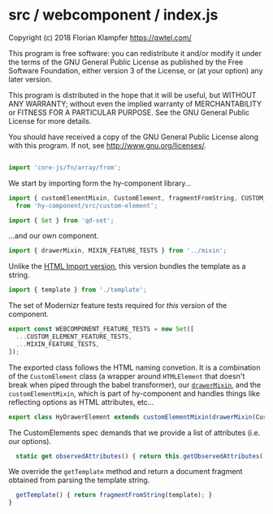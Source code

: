 # src / webcomponent / index.js
Copyright (c) 2018 Florian Klampfer <https://qwtel.com/>

This program is free software: you can redistribute it and/or modify
it under the terms of the GNU General Public License as published by
the Free Software Foundation, either version 3 of the License, or
(at your option) any later version.

This program is distributed in the hope that it will be useful,
but WITHOUT ANY WARRANTY; without even the implied warranty of
MERCHANTABILITY or FITNESS FOR A PARTICULAR PURPOSE.  See the
GNU General Public License for more details.

You should have received a copy of the GNU General Public License
along with this program.  If not, see <http://www.gnu.org/licenses/>.


```js

import 'core-js/fn/array/from';
```

We start by importing form the hy-component library...


```js
import { customElementMixin, CustomElement, fragmentFromString, CUSTOM_ELEMENT_FEATURE_TESTS }
  from 'hy-component/src/custom-element';

import { Set } from 'qd-set';
```

...and our own component.


```js
import { drawerMixin, MIXIN_FEATURE_TESTS } from '../mixin';
```

Unlike the [HTML Import version](./html-import.md), this version bundles the template
as a string.


```js
import { template } from './template';
```

The set of Modernizr feature tests required for *this* version of the component.


```js
export const WEBCOMPONENT_FEATURE_TESTS = new Set([
  ...CUSTOM_ELEMENT_FEATURE_TESTS,
  ...MIXIN_FEATURE_TESTS,
]);
```

The exported class follows the HTML naming convetion.
It is a combination of the `CustomElement` class (a wrapper around `HTMLElement` that
doesn't break when piped through the babel transformer),
our [`drawerMixin`](../mixin/index.md),
and the `customElementMixin`, which is part of hy-component and handles things like
reflecting options as HTML attributes, etc...


```js
export class HyDrawerElement extends customElementMixin(drawerMixin(CustomElement)) {
```

The CustomElements spec demands that we provide a list of attributes (i.e. our options).


```js
  static get observedAttributes() { return this.getObservedAttributes(); }
```

We override the `getTemplate` method and return a document fragment
obtained from parsing the template string.


```js
  getTemplate() { return fragmentFromString(template); }
}
```


